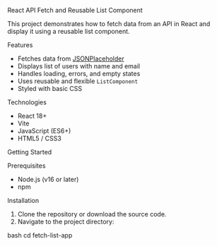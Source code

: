 React API Fetch and Reusable List Component

This project demonstrates how to fetch data from an API in React and display it using a reusable list component.

Features

- Fetches data from [JSONPlaceholder](https://jsonplaceholder.typicode.com/users)
- Displays list of users with name and email
- Handles loading, errors, and empty states
- Uses reusable and flexible `ListComponent`
- Styled with basic CSS

Technologies

- React 18+
- Vite
- JavaScript (ES6+)
- HTML5 / CSS3

Getting Started

Prerequisites

- Node.js (v16 or later)
- npm

Installation

1. Clone the repository or download the source code.
2. Navigate to the project directory:

bash
cd fetch-list-app
